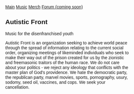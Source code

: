 <html>
<head>
<meta charset="utf-8">
<meta name="viewport" content="width=device-width, initial-scale=1">
<style>
* {
  box-sizing: border-box;
  font-family: Arial, Helvetica, sans-serif;
}

body {
  font-family: Arial, Helvetica, sans-serif;
  width: 100%
}

/* Style the top navigation bar */
.topnav {
  overflow: hidden;
  background-color: #333;
}

/* Style the topnav links */
.topnav a {
  float: left;
  display: block;
  color: #f2f2f2;
  text-align: center;
  padding: 14px 16px;
  text-decoration: none;
}

/* Change color on hover */
.topnav a:hover {
  background-color: #ddd;
  color: black;
}

/* Style the content */
.content {
  background-color: #304d52;
  padding: 10px;
  height: 200px; /* Should be removed. Only for demonstration */
}

/* Style the footer */
.footer {
  background-color: #f1f1f1;
  padding: 10px;
}
</style>
</head>
<body>

<div class="topnav">
  <a href="#README">Main</a>
  <a href="#">Music</a>
  <a href="#">Merch</a>
  <a href="#">Forum (coming soon)</a>
</div>

<div class="content">
  <h2>Autistic Front</h2>
  <p>Music for the disenfranchised youth</p>
</div>

<div class="footer">
  <p>Autistic Front is an organization seeking to achieve world peace through the spread of information relating to the current social order, organizing meetings of likeminded individuals who seek to make their way out of the prison created for us by the zionistic and freemasonic traitors of the human race. We do not care about your politics - we reject any ideology that conflicts with the master plan of God's providence. We hate the democratic party, the republican party, marvel movies, sports, pornography, usury, sodomy, seed oil, vaccines, and cops. We seek your cancellation.</p>
</div>

</body>
</html>
